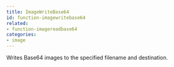 ```yaml
---
title: ImageWriteBase64
id: function-imagewritebase64
related:
- function-imagereadbase64
categories:
- image
---
```


Writes Base64 images to the specified filename and destination.
